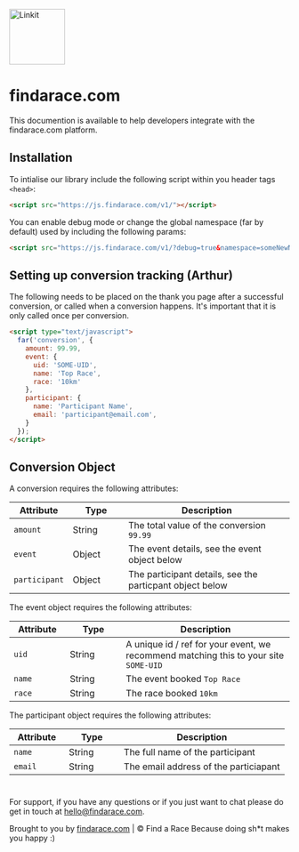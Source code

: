<p align="left"><a href="https://findarace.com" target="_blank"><img width="100" height="100" src="https://avatars1.githubusercontent.com/u/44780079?s=200&amp;v=4" alt="Linkit"></a></p>

# findarace.com

This documention is available to help developers integrate with the findarace.com platform.

## Installation

To intialise our library include the following script within you header tags `<head>`:
``` html
<script src="https://js.findarace.com/v1/"></script>
```

You can enable debug mode or change the global namespace (far by default) used by including the following params:
``` html
<script src="https://js.findarace.com/v1/?debug=true&namespace=someNewNamespace"></script>
```

## Setting up conversion tracking (Arthur)

The following needs to be placed on the thank you page after a successful conversion, or called when a conversion happens. It's important that it is only called once per conversion.
``` html
<script type="text/javascript">
  far('conversion', {
    amount: 99.99,
    event: {
      uid: 'SOME-UID',
      name: 'Top Race',
      race: '10km'
    },
    participant: {
      name: 'Participant Name',
      email: 'participant@email.com',
    }
  });
</script>
```

## Conversion Object

A conversion requires the following attributes:

<table class="table" width="100%">
<thead>
  <tr>
    <th width="20%">Attribute</th>
    <th width="20%">Type</th>
    <th width="60%">Description</th>
  </tr>
</thead>
<tbody>
  <tr>
    <td><code>amount</code></td>
    <td>String</td>
    <td>The total value of the conversion <code>99.99</code></td>
  </tr>
  <tr>
    <td><code>event</code></td>
    <td>Object</td>
    <td>The event details, see the event object below</td>
  </tr>
  <tr>
    <td><code>participant</code></td>
    <td>Object</td>
    <td>The participant details, see the particpant object below</td>
  </tr>
 </tbody>
</table>

The event object requires the following attributes:

<table class="table" width="100%">
<thead>
  <tr>
    <th width="20%">Attribute</th>
    <th width="20%">Type</th>
    <th width="60%">Description</th>
  </tr>
</thead>
<tbody>
  <tr>
    <td><code>uid</code></td>
    <td>String</td>
    <td>A unique id / ref for your event, we recommend matching this to your site <code>SOME-UID</code></td>
  </tr>
  <tr>
    <td><code>name</code></td>
    <td>String</td>
    <td>The event booked <code>Top Race</code></td>
  </tr>
  <tr>
    <td><code>race</code></td>
    <td>String</td>
    <td>The race booked <code>10km</code></td>
  </tr>
 </tbody>
</table>
      
The participant object requires the following attributes:

<table class="table" width="100%">
<thead>
  <tr>
    <th width="20%">Attribute</th>
    <th width="20%">Type</th>
    <th width="60%">Description</th>
  </tr>
</thead>
<tbody>
  <tr>
    <td><code>name</code></td>
    <td>String</td>
    <td>The full name of the participant</td>
  </tr>
  <tr>
    <td><code>email</code></td>
    <td>String</td>
    <td>The email address of the particiapant</td>
  </tr>
 </tbody>
</table>


#
For support, if you have any questions or if you just want to chat please do get in touch at [hello@findarace.com](mailto:hello@findarace.com).

Brought to you by [findarace.com](https://findarace.com) | &copy; Find a Race
Because doing sh*t makes you happy :)
